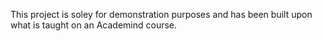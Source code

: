 This project is soley for demonstration purposes and has been built upon what is taught on an Academind course.
